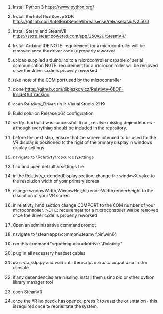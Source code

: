 1. Install Python 3 https://www.python.org/

2. Install the Intel RealSense SDK https://github.com/IntelRealSense/librealsense/releases/tag/v2.50.0

2. Install Steam and SteamVR https://store.steampowered.com/app/250820/SteamVR/

3. Install Arduino IDE
NOTE: requirement for a microcontroller will be removed once the driver code is properly reworked

4. upload supplied arduino.ino to a microcontroller capable of serial communication
NOTE: requirement for a microcontroller will be removed once the driver code is properly reworked

5. take note of the COM port used by the microcontroller

6. clone https://github.com/djblazkowicz/Relativty-6DOF-InsideOutTracking

7. open Relativty_Driver.sln in Visual Studio 2019

8. Build solution Release x64 configuration

9. verify that build was successful. if not, resolve missing dependencies - although everything should be included in the repository.

10. before the next step, ensure that the screen intended to be used for the VR display is positioned to the right of the primary display in windows display settings

11. navigate to <relativty-6dof-insideouttracking folder>\Relativty\resources\settings

12. find and open default.vrsettings file

13. in the Relativty_extendedDisplay section, change the windowX value to the resolution width of your primary screen

14. change windowWidth,WindowHeight,renderWidth,renderHeight to the resolution of your VR screen

15. in relativty_hmd section change COMPORT to the COM number of your microcontroller.
NOTE: requirement for a microcontroller will be removed once the driver code is properly reworked

16. Open an administrative command prompt

17. navigate to <steam installation library>\steamapps\common\steamvr\bin\win64

18. run this command "vrpathreg.exe adddriver <relativty-6dof-insideouttracking folder>\Relativty"

19. plug in all necessary headset cables

20. start vio_udp.py and wait until the script starts to output data in the console

21. if any dependencies are missing, install them using pip or other python library manager tool

20. open SteamVR

21. once the VR holodeck has opened, press R to reset the orientation - this is required once to reorientate the system.
